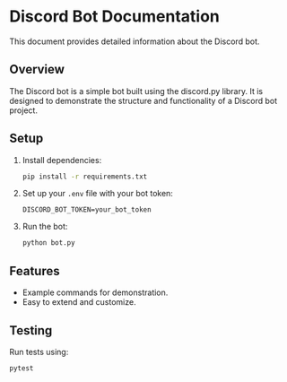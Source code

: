 # Discord Bot Documentation

This document provides detailed information about the Discord bot.

## Overview

The Discord bot is a simple bot built using the discord.py library. It is designed to demonstrate the structure and functionality of a Discord bot project.

## Setup

1. Install dependencies:
   ```bash
   pip install -r requirements.txt
   ```

2. Set up your `.env` file with your bot token:
   ```env
   DISCORD_BOT_TOKEN=your_bot_token
   ```

3. Run the bot:
   ```bash
   python bot.py
   ```

## Features

- Example commands for demonstration.
- Easy to extend and customize.

## Testing

Run tests using:
```bash
pytest
```
